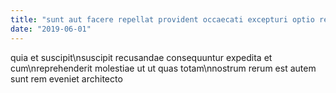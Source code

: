 ```yaml
---
title: "sunt aut facere repellat provident occaecati excepturi optio reprehenderit"
date: "2019-06-01"
---
```


quia et suscipit\nsuscipit recusandae consequuntur expedita et cum\nreprehenderit molestiae ut ut quas totam\nnostrum rerum est autem sunt rem eveniet architecto
